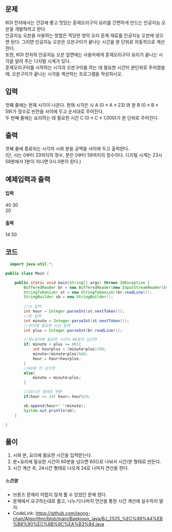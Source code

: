 ## 문제<br>
KOI 전자에서는 건강에 좋고 맛있는 훈제오리구이 요리를 간편하게 만드는 인공지능 오븐을 개발하려고 한다. <br>
인공지능 오븐을 사용하는 방법은 적당한 양의 오리 훈제 재료를 인공지능 오븐에 넣으면 된다. 그러면 인공지능 오븐은 오븐구이가 끝나는 시간을 분 단위로 자동적으로 계산한다.<br> 
또한, KOI 전자의 인공지능 오븐 앞면에는 사용자에게 훈제오리구이 요리가 끝나는 시각을 알려 주는 디지털 시계가 있다. <br>
훈제오리구이를 시작하는 시각과 오븐구이를 하는 데 필요한 시간이 분단위로 주어졌을 때, 오븐구이가 끝나는 시각을 계산하는 프로그램을 작성하시오.
<br>
## 입력<br>
첫째 줄에는 현재 시각이 나온다. 현재 시각은 시 A (0 ≤ A ≤ 23) 와 분 B (0 ≤ B ≤ 59)가 정수로 빈칸을 사이에 두고 순서대로 주어진다.<br>
두 번째 줄에는 요리하는 데 필요한 시간 C (0 ≤ C ≤ 1,000)가 분 단위로 주어진다. <br>

## 출력<br>
첫째 줄에 종료되는 시각의 시와 분을 공백을 사이에 두고 출력한다.<br>
(단, 시는 0부터 23까지의 정수, 분은 0부터 59까지의 정수이다. 디지털 시계는 23시 59분에서 1분이 지나면 0시 0분이 된다.)<br>

## 예제입력과 출력<br>
#### 입력<br>
40 30<br>
20<br>
#### 출력<br>
14 50<br>

## 코드
```java
  import java.util.*;

public class Main {

    public static void main(String[] args) throws IOException {
        BufferedReader br = new BufferedReader(new InputStreamReader(System.in));
        StringTokenizer st = new StringTokenizer(br.readLine());
        StringBuilder sb = new StringBuilder();
          
        //시 입력
        int hour = Integer.parseInt(st.nextToken());
        //분 입력
        int minute = Integer.parseInt(st.nextToken());
        //요리에 필요한 시간 입력
        int plus = Integer.parseInt(br.readLine());

        //분+요리에 필요한 시간이 60분이 넘으면
        if( minute + plus >= 60){
            int hourplus = (minute+plus)/60;
            minute=(minute+plus)%60;
            hour = hour+hourplus;
        }
        //60분 안 넘으면
        else{
            minute = minute+plus;
        }

        //24시간 형태로 변환
        if(hour >= 24) hour= hour%24;

        sb.append(hour+" "+minute);
        System.out.println(sb);
    }

}

  ```
  ## 풀이<br>
  1. 시와 분, 요리에 필요한 시간을 입력받는다.
  2. 분+요리에 필요한 시간이 60분을 넘으면 60으로 나눠서 시간/분 형태로 만든다.
  3. 시간 계산 후, 24시간 형태로 나오게 24로 나머지 연산을 한다.
  
  ##### 느낀점<br>
  - 브론즈 문제라 어렵지 않게 풀 수 있었던 문제 였다.
  - 문제에서 요구하는대로 풀고, 나누기/나머지 연산을 통한 시간 계산에 실수하지 말자.
  - CodeLink: <https://github.com/jeong-chan/Algorithm/blob/main/Baekjoon_java/BJ_2525_%EC%98%A4%EB%B8%90%EC%8B%9C%EA%B3%84.java>

